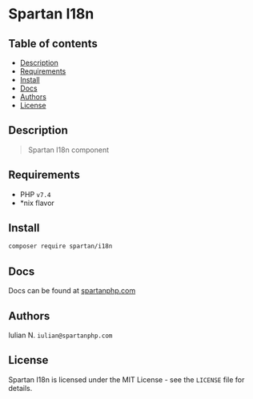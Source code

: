 # Spartan I18n

## Table of contents

* [Description](#description)
* [Requirements](#requirements)
* [Install](#install)
* [Docs](#docs)
* [Authors](#authors)
* [License](#license)


## Description

> Spartan I18n component
	

## Requirements

- PHP `v7.4`
- *nix flavor


## Install

```bash
composer require spartan/i18n
```

## Docs

Docs can be found at [spartanphp.com](https://spartanphp.com)


## Authors

Iulian N. `iulian@spartanphp.com`


## License

Spartan I18n is licensed under the MIT License - see the `LICENSE` file for details.
